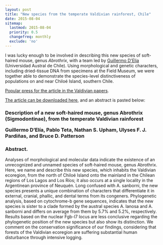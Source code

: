 ```yaml
---
layout: post
title: "New species from the temperate Valdivian rainforest, Chile"
date: 2015-08-04
sitemap:
  lastmod: 2015-08-04
  priority: 0.5
  changefreq: monthly
  exclude: 'no'
---
```


I was lucky enough to be involved in describing this new species of soft-haired mouse, genus <i>Abrothrix</i>, with a team led by [Guillermo D'Elia](https://www.researchgate.net/profile/Guillermo_DElia) (Universidad Austral de Chile).  Using morphological and genetic characters, including dried-tissue DNA from specimens at the Field Museum, we were together able to demonstrate the species-level distinctiveness of populations on and near Chiloé Island, southern Chile.

[Popular press for the article in the Valdivian papers](http://www.australvaldivia.cl/impresa/2015/09/03/full/cuerpo-principal/2/texto/).

[The article can be downloaded here](https://www.researchgate.net/publication/280627167_Description_of_a_new_soft-haired_mouse_genus_Abrothrix_%28Sigmodontinae%29_from_the_temperate_Valdivian_rainforest), and an abstract is pasted below:

<h3>Description of a new soft-haired mouse, genus Abrothrix (Sigmodontinae), from the temperate Valdivian rainforest
<p>
Guillermo D’Elía, Pablo Teta, Nathan S. Upham, Ulyses F. J. Pardiñas, and Bruce D. Patterson
</p>
</h3>

<h3>Abstract. </h3>
Analyses of morphological and molecular data indicate the existence of an unrecognized and unnamed species of soft-haired mouse, genus Abrothrix. Here, we name and describe this new species, which inhabits the Valdivian ecoregion, from the north of Chiloé Island onto the mainland in the Chilean regions of Los Lagos and Los Ríos; it also occurs at a single locality in the Argentinean province of Neuquén. Long confused with A. sanborni, the new species presents a unique combination of characters that differentiate it in external, cranial, phallic, and dental terms from its congeners. Phylogenetic analysis, based on cytochrome-b gene sequences, indicates that the new species is sister to a clade formed by the austral species A. lanosa and A. sanborni and differs on average from them by 5.7% and 5.2%, respectively. Results based on the nuclear Fgb-I7 locus are less conclusive regarding the phylogenetic position of the new species but also show its distinction. We comment on the conservation significance of our findings, considering that forests of the Valdivian ecoregion are suffering substantial human disturbance through intensive logging.

